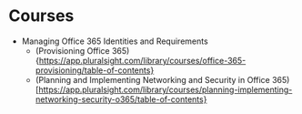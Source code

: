 # Courses

* Managing Office 365 Identities and Requirements
    - (Provisioning Office 365){https://app.pluralsight.com/library/courses/office-365-provisioning/table-of-contents}
    - (Planning and Implementing Networking and Security in Office 365)[https://app.pluralsight.com/library/courses/planning-implementing-networking-security-o365/table-of-contents}

